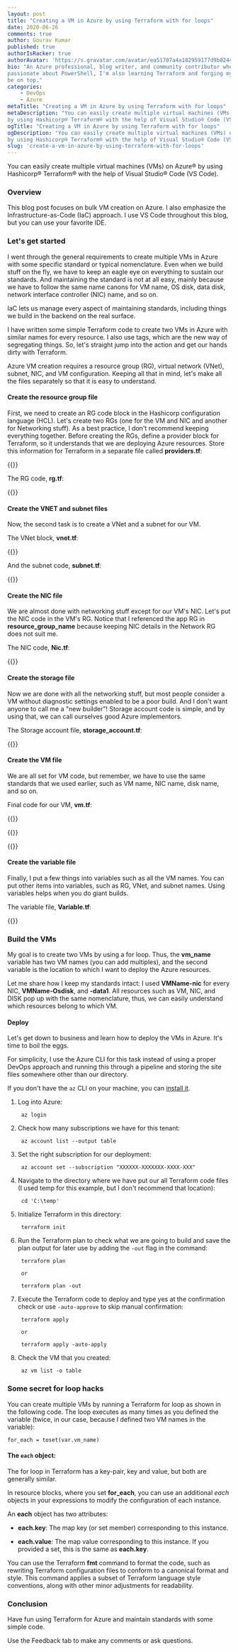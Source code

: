 ```yaml
---
layout: post
title: "Creating a VM in Azure by using Terraform with for loops"
date: 2020-06-26
comments: true
author: Gourav Kumar
published: true
authorIsRacker: true
authorAvatar: 'https://s.gravatar.com/avatar/ea51707a4a182959177d9b8244835571'
bio: "An Azure professional, blog writer, and community contributor who is
passionate about PowerShell, I'm also learning Terraform and forging my path to
be on top."
categories:
    - DevOps
    - Azure
metaTitle: "Creating a VM in Azure by using Terraform with for loops"
metaDescription: "You can easily create multiple virtual machines (VMs) on Azure®
by using Hashicorp® Terraform® with the help of Visual Studio® Code (VS Code)."
ogTitle: "Creating a VM in Azure by using Terraform with for loops"
ogDescription: "You can easily create multiple virtual machines (VMs) on Azure®
by using Hashicorp® Terraform® with the help of Visual Studio® Code (VS Code)."
slug: 'create-a-vm-in-azure-by-using-terraform-with-for-loops'
---
```


You can easily create multiple virtual machines (VMs) on Azure® by using
Hashicorp® Terraform® with the help of Visual Studio® Code (VS Code).

<!--more-->

### Overview

This blog post focuses on bulk VM creation on Azure. I also emphasize the
Infrastructure-as-Code (IaC) approach. I use VS Code throughout this blog, but
you can use your favorite IDE.

### Let's get started

I went through the general requirements to create multiple VMs in Azure with
some specific standard or typical nomenclature. Even when we build stuff on the
fly, we have to keep an eagle eye on everything to sustain our standards. And
maintaining the standard is not at all easy, mainly because we have to follow
the same name canons for VM name, OS disk, data disk, network interface controller
(NIC) name, and so on.

IaC lets us manage every aspect of maintaining standards, including things we
build in the backend on the real surface.

I have written some simple Terraform code to create two VMs in Azure with similar
names for every resource. I also use tags, which are the new way of segregating
things. So, let's straight jump into the action and get our hands dirty with
Terraform.

Azure VM creation requires a resource group (RG), virtual network (VNet), subnet,
NIC, and VM configuration. Keeping all that in mind, let's make all the files
separately so that it is easy to understand.

#### Create the resource group file

First, we need to create an RG code block in the Hashicorp configuration language
(HCL). Let's create two RGs (one for the VM and NIC and another for Networking
stuff). As a best practice, I don't recommend keeping everything together.
Before creating the RGs, define a provider block for Terraform, so it understands
that we are deploying Azure resources. Store this information for Terraform in
a separate file called **providers.tf**:

{{<image src="Picture1.png" alt="" title="">}}

The RG code, **rg.tf**:

{{<image src="Picture2.png" alt="" title="">}}


#### Create the VNET and subnet files

Now, the second task is to create a VNet and a subnet for our VM.

The VNet block, **vnet.tf**:

{{<image src="Picture3.png" alt="" title="">}}

And the subnet code, **subnet.tf**:

{{<image src="Picture4.png" alt="" title="">}}

#### Create the NIC file

We are almost done with networking stuff except for our VM's NIC. Let's put the
NIC code in the VM's RG. Notice that I referenced the app RG in
**resource\_group\_name** because keeping NIC details in the Network RG does not
suit me.

The NIC code, **Nic.tf**:

{{<image src="Picture5.png" alt="" title="">}}

#### Create the storage file

Now we are done with all the networking stuff, but most people consider a VM without
diagnostic settings enabled to be a poor build. And I don't want anyone to call
me a "new builder"! Storage account code is simple, and by using that, we can
call ourselves good Azure implementors.

The Storage account file, **storage_account.tf**:

{{<image src="Picture6.png" alt="" title="">}}


#### Create the VM file

We are all set for VM code, but remember, we have to use the same standards that
we used earlier, such as VM name, NIC name, disk name, and so on.

Final code for our VM, **vm.tf**:

{{<image src="Picture7.png" alt="" title="">}}

{{<image src="Picture8.png" alt="" title="">}}

{{<image src="Picture9.png" alt="" title="">}}


#### Create the variable file

Finally, I put a few things into variables such as all the VM names. You can put
other items into variables, such as RG, VNet, and subnet names. Using variables
helps when you do giant builds.

The variable file, **Variable.tf**:

{{<image src="Picture10.png" alt="" title="">}}


### Build the VMs

My goal is to create two VMs by using a for loop. Thus, the **vm_name** variable
has two VM names (you can add multiples), and the second variable is the location
to which I want to deploy the Azure resources.

Let me share how I keep my standards intact: I used **VMName-nic** for every NIC,
**VMName-Osdisk**, and **-data1**. All resources such as VM, NIC, and DISK pop
up with the same nomenclature, thus, we can easily understand which resources
belong to which VM.

#### Deploy

Let's get down to business and learn how to deploy the VMs in Azure. It's time
to boil the eggs.

For simplicity, I use the Azure CLI for this task instead of using a proper DevOps
approach and running this through a pipeline and storing the site files somewhere
other than our directory.

If you don't have the `az` CLI on your machine, you can
[install it](https://docs.microsoft.com/en-us/cli/azure/install-azure-cli?view=azure-cli-latest).

1. Log into Azure:

        az login

2. Check how many subscriptions we have for this tenant:

        az account list --output table

3. Set the right subscription for our deployment:

        az account set --subscription "XXXXXX-XXXXXXX-XXXX-XXX"

4. Navigate to the directory where we have put our all Terraform code files (I
   used temp for this example, but I don't recommend that location):

        cd 'C:\temp'

5. Initialize Terraform in this directory:

        terraform init

6. Run the Terraform plan to check what we are going to build and save the
   plan output for later use by adding the `-out` flag in the command:

        terraform plan

        or

        terraform plan -out

7. Execute the Terraform code to deploy and type yes at the confirmation check
   or use `-auto-approve` to skip manual confirmation:

        terraform apply

        or

        terraform apply -auto-apply

8. Check the VM that you created:

        az vm list -o table

### Some secret for loop hacks

You can create multiple VMs by running a Terraform for loop as shown in the
following code. The loop executes as many times as you defined the variable
(twice, in our case, because I defined two VM names in the variable):

    for_each = toset(var.vm_name)

#### The `each` object:

The for loop in Terraform has a key-pair, key and value, but both are generally
similar.

In resource blocks, where you set **for_each**, you can use an additional
*each* objects in your expressions to modify the configuration of each instance.

An **each** object has two attributes:

- **each.key**: The map key (or set member) corresponding to this instance.

- **each.value**: The map value corresponding to this instance. If you provided
  a set, this is the same as **each.key**.

You can use the Terraform **fmt** command to format the code, such as rewriting
Terraform configuration files to conform to a canonical format and style.
This command applies a subset of Terraform language style conventions, along
with other minor adjustments for readability.

### Conclusion

Have fun using Terraform for Azure and maintain standards with some simple code.

Use the Feedback tab to make any comments or ask questions.
